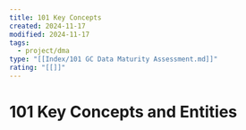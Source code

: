 ```yaml
---
title: 101 Key Concepts
created: 2024-11-17
modified: 2024-11-17
tags:
  - project/dma
type: "[[Index/101 GC Data Maturity Assessment.md]]"
rating: "[[]]"
---
```

# 101 Key Concepts and Entities
